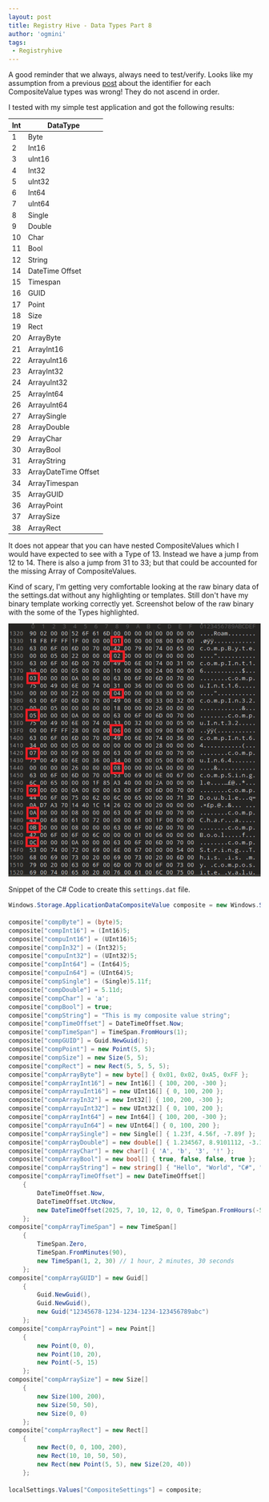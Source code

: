 ```yaml
---
layout: post
title: Registry Hive - Data Types Part 8
author: 'ogmini'
tags:
 - Registryhive
---
```


A good reminder that we always, always need to test/verify. Looks like my assumption from a previous [post](https://ogmini.github.io/2025/07/07/Registry-Hive-Data-Types-Part-7.html) about the identifier for each CompositeValue types was wrong! They do not ascend in order.

I tested with my simple test application and got the following results:

| Int | DataType |
| --- | --- |
| 1 | Byte |
| 2 | Int16 |
| 3 | uInt16|
| 4 | Int32 |
| 5 | uInt32 |
| 6 | Int64 |
| 7 | uInt64 |
| 8 | Single |
| 9 | Double |
| 10 | Char |
| 11 | Bool |
| 12 | String |
| 14 | DateTime Offset |
| 15 | Timespan |
| 16 | GUID |
| 17 | Point |
| 18 | Size |
| 19 | Rect |
| 20 | ArrayByte |
| 21 | ArrayInt16 |
| 22 | ArrayuInt16|
| 23 | ArrayInt32 |
| 24 | ArrayuInt32 |
| 25 | ArrayInt64 |
| 26 | ArrayuInt64 |
| 27 | ArraySingle |
| 28| ArrayDouble |
| 29 | ArrayChar |
| 30 | ArrayBool |
| 31 | ArrayString |
| 33 | ArrayDateTime Offset |
| 34 | ArrayTimespan |
| 35 | ArrayGUID |
| 36 | ArrayPoint |
| 37 | ArraySize |
| 38 | ArrayRect |

It does not appear that you can have nested CompositeValues which I would have expected to see with a Type of 13. Instead we have a jump from 12 to 14. There is also a jump from 31 to 33; but that could be accounted for the missing Array of CompositeValues.

Kind of scary, I'm getting very comfortable looking at the raw binary data of the settings.dat without any highlighting or templates. Still don't have my binary template working correctly yet. Screenshot below of the raw binary with the some of the Types highlighted.

![Raw Binary Highlight Types](/images/registry/rawbinarycomposite.png)

Snippet of the C# Code to create this `settings.dat` file.

~~~ c#
Windows.Storage.ApplicationDataCompositeValue composite = new Windows.Storage.ApplicationDataCompositeValue();

composite["compByte"] = (byte)5;
composite["compInt16"] = (Int16)5;
composite["compuInt16"] = (UInt16)5;
composite["compIn32"] = (Int32)5;
composite["compuInt32"] = (UInt32)5;
composite["compInt64"] = (Int64)5;
composite["compuIn64"] = (UInt64)5;
composite["compSingle"] = (Single)5.11f;
composite["compDouble"] = 5.11d;
composite["compChar"] = 'a';
composite["compBool"] = true;
composite["compString"] = "This is my composite value string";
composite["compTimeOffset"] = DateTimeOffset.Now; 
composite["compTimeSpan"] = TimeSpan.FromHours(1);
composite["compGUID"] = Guid.NewGuid();
composite["compPoint"] = new Point(5, 5); 
composite["compSize"] = new Size(5, 5); 
composite["compRect"] = new Rect(5, 5, 5, 5);
composite["compArrayByte"] = new byte[] { 0x01, 0x02, 0xA5, 0xFF };
composite["compArrayInt16"] = new Int16[] { 100, 200, -300 };
composite["compArrayuInt16"] = new UInt16[] { 0, 100, 200 };
composite["compArrayIn32"] = new Int32[] { 100, 200, -300 };
composite["compArrayuInt32"] = new UInt32[] { 0, 100, 200 };
composite["compArrayInt64"] = new Int64[] { 100, 200, -300 };
composite["compArrayuIn64"] = new UInt64[] { 0, 100, 200 };
composite["compArraySingle"] = new Single[] { 1.23f, 4.56f, -7.89f };
composite["compArrayDouble"] = new double[] { 1.234567, 8.9101112, -3.14159 };
composite["compArrayChar"] = new char[] { 'A', 'b', '3', '!' };
composite["compArrayBool"] = new bool[] { true, false, false, true };
composite["compArrayString"] = new string[] { "Hello", "World", "C#", "Array" };
composite["compArrayTimeOffset"] = new DateTimeOffset[]
    {
        DateTimeOffset.Now,
        DateTimeOffset.UtcNow,
        new DateTimeOffset(2025, 7, 10, 12, 0, 0, TimeSpan.FromHours(-5))
    };
composite["compArrayTimeSpan"] = new TimeSpan[]
    {
        TimeSpan.Zero,
        TimeSpan.FromMinutes(90),
        new TimeSpan(1, 2, 30) // 1 hour, 2 minutes, 30 seconds
    };
composite["compArrayGUID"] = new Guid[]
    {
        Guid.NewGuid(),
        Guid.NewGuid(),
        new Guid("12345678-1234-1234-1234-123456789abc")
    };
composite["compArrayPoint"] = new Point[]
    {
        new Point(0, 0),
        new Point(10, 20),
        new Point(-5, 15)
    };
composite["compArraySize"] = new Size[]
    {
        new Size(100, 200),
        new Size(50, 50),
        new Size(0, 0)
    };
composite["compArrayRect"] = new Rect[]
    {
        new Rect(0, 0, 100, 200),
        new Rect(10, 10, 50, 50),
        new Rect(new Point(5, 5), new Size(20, 40))
    };

localSettings.Values["CompositeSettings"] = composite;
~~~